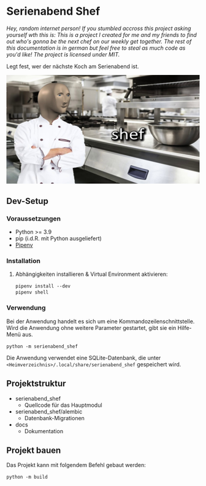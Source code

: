 # Serienabend Shef

_Hey, random internet person! If you stumbled accross this project asking yourself wth this is: This is a project I
created for me and my friends to find out who's gonna be the next chef on our weekly get together. The rest of this
documentation is in german but feel free to steal as much code as you'd like! The project is licensed under MIT._

Legt fest, wer der nächste Koch am Serienabend ist.

![banner](docs/resources/banner.jpg)

## Dev-Setup

### Voraussetzungen

- Python >= 3.9
- pip (i.d.R. mit Python ausgeliefert)
- [Pipenv](https://github.com/pypa/pipenv)

### Installation

1. Abhängigkeiten installieren & Virtual Environment aktivieren:

    ```shell
    pipenv install --dev
    pipenv shell
    ```

### Verwendung

Bei der Anwendung handelt es sich um eine Kommandozeilenschnittstelle. Wird die Anwendung ohne weitere Parameter
gestartet, gibt sie ein Hilfe-Menü aus.

```shell
python -m serienabend_shef
```

Die Anwendung verwendet eine SQLite-Datenbank, die unter `<Heimverzeichnis>/.local/share/serienabend_shef` gespeichert
wird.

## Projektstruktur

- serienabend_shef
  - Quellcode für das Hauptmodul
- serienabend_shef/alembic
  - Datenbank-Migrationen
- docs
  - Dokumentation

## Projekt bauen

Das Projekt kann mit folgendem Befehl gebaut werden:

```shell
python -m build
```
